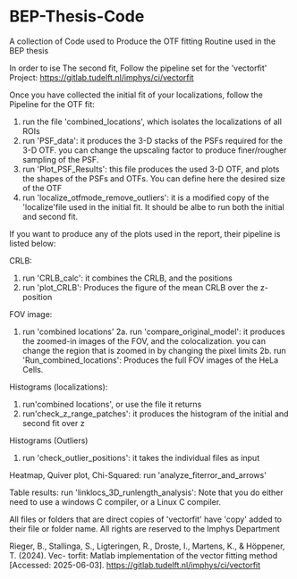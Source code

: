 # BEP-Thesis-Code
A collection of Code used to Produce the OTF fitting Routine used in the BEP thesis

In order to ise The second fit, Follow the pipeline set for the 'vectorfit' Project:
https://gitlab.tudelft.nl/imphys/ci/vectorfit


Once you have collected the initial fit of your localizations, follow the Pipeline for the OTF fit:

1. run the file 'combined_locations', which isolates the localizations of all ROIs
2. run 'PSF_data': it produces the 3-D stacks of the PSFs required for the 3-D OTF. you can change the upscaling factor to  produce finer/rougher sampling of the PSF.
3. run 'Plot_PSF_Results': this file produces the used 3-D OTF, and plots the shapes of the PSFs and OTFs. You can define here the desired size of the OTF
4. run 'localize_otfmode_remove_outliers': it is a modified copy of the 'localize'file used in the initial fit. It should be albe to run both the initial and second fit.

If you want to produce any of the plots used in the report, their pipeline is listed below:

CRLB:
1. run 'CRLB_calc': it combines the CRLB, and the positions
2. run 'plot_CRLB': Produces the figure of the mean CRLB over the z-position

FOV image:
1. run 'combined locations'
2a. run 'compare_original_model': it produces the zoomed-in images of the FOV, and the colocalization. you can change the region that is zoomed in by changing the pixel limits
2b. run 'Run_combined_locations': Produces the full FOV images of the HeLa Cells.

Histograms (localizations):
1. run'combined locations', or use the file it returns
2. run'check_z_range_patches': it produces the histogram of the initial and second fit over z

Histograms (Outliers)
1. run 'check_outlier_positions': it takes the individual files as input

Heatmap, Quiver plot, Chi-Squared: 
run 'analyze_fiterror_and_arrows'

Table results:
run 'linklocs_3D_runlength_analysis': Note that you do either need to use a windows C compiler, or a Linux C compiler.

All files or folders that are direct copies of 'vectorfit' have 'copy' added to their file or folder name. All rights are reserved to the Imphys Department

Rieger, B., Stallinga, S., Ligteringen, R., Droste, I., Martens, K., & Höppener, T. (2024). Vec-
torfit: Matlab implementation of the vector fitting method [Accessed: 2025-06-03].
https://gitlab.tudelft.nl/imphys/ci/vectorfit

